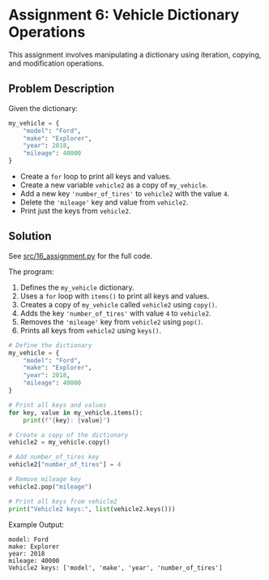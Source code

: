 # Assignment 6: Vehicle Dictionary Operations

This assignment involves manipulating a dictionary using iteration, copying, and modification operations.

## Problem Description
Given the dictionary:
```python
my_vehicle = {
    "model": "Ford",
    "make": "Explorer",
    "year": 2018,
    "mileage": 40000
}
```
- Create a `for` loop to print all keys and values.
- Create a new variable `vehicle2` as a copy of `my_vehicle`.
- Add a new key `'number_of_tires'` to `vehicle2` with the value `4`.
- Delete the `'mileage'` key and value from `vehicle2`.
- Print just the keys from `vehicle2`.

## Solution
See [src/16_assignment.py](../../src/016_assignment/16_assignment.py) for the full code.

The program:
1. Defines the `my_vehicle` dictionary.
2. Uses a `for` loop with `items()` to print all keys and values.
3. Creates a copy of `my_vehicle` called `vehicle2` using `copy()`.
4. Adds the key `'number_of_tires'` with value `4` to `vehicle2`.
5. Removes the `'mileage'` key from `vehicle2` using `pop()`.
6. Prints all keys from `vehicle2` using `keys()`.

```python
# Define the dictionary
my_vehicle = {
    "model": "Ford",
    "make": "Explorer",
    "year": 2018,
    "mileage": 40000
}

# Print all keys and values
for key, value in my_vehicle.items():
    print(f"{key}: {value}")

# Create a copy of the dictionary
vehicle2 = my_vehicle.copy()

# Add number_of_tires key
vehicle2["number_of_tires"] = 4

# Remove mileage key
vehicle2.pop("mileage")

# Print all keys from vehicle2
print("Vehicle2 keys:", list(vehicle2.keys()))
```

Example Output:
```
model: Ford
make: Explorer
year: 2018
mileage: 40000
Vehicle2 keys: ['model', 'make', 'year', 'number_of_tires']
```